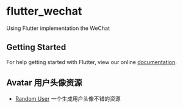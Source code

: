 # flutter_wechat

Using Flutter implementation the WeChat

## Getting Started

For help getting started with Flutter, view our online
[documentation](https://flutter.io/).


## Avatar 用户头像资源
- [Random User](https://www.randomuser.me/) 一个生成用户头像不错的资源
